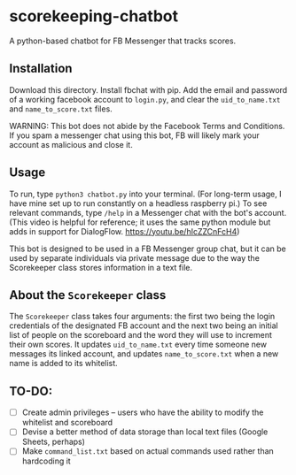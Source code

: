 # scorekeeping-chatbot
A python-based chatbot for FB Messenger that tracks scores.  

## Installation

Download this directory. Install fbchat with pip. Add the email and password of a working facebook account to `login.py`, and clear the `uid_to_name.txt` and `name_to_score.txt` files. 

WARNING: This bot does not abide by the Facebook Terms and Conditions. If you spam a messenger chat using this bot, FB will likely mark your account as malicious and close it.

## Usage 

To run, type `python3 chatbot.py` into your terminal. (For long-term usage, I have mine set up to run constantly on a headless raspberry pi.) To see relevant commands, type `/help` in a Messenger chat with the bot's account. (This video is helpful for reference; it uses the same python module but adds in support for DialogFlow. https://youtu.be/hIcZZCnFcH4)

This bot is designed to be used in a FB Messenger group chat, but it can be used by separate individuals via private message due to the way the Scorekeeper class stores information in a text file.

## About the `Scorekeeper` class

The `Scorekeeper` class takes four arguments: the first two being the login credentials of the designated FB account and the next two being an initial list of people on the scoreboard and the word they will use to increment their own scores. It updates `uid_to_name.txt` every time someone new messages its linked account, and updates `name_to_score.txt` when a new name is added to its whitelist. 

## TO-DO:

- [ ] Create admin privileges – users who have the ability to modify the whitelist and scoreboard
- [ ] Devise a better method of data storage than local text files (Google Sheets, perhaps)
- [ ] Make `command_list.txt` based on actual commands used rather than hardcoding it
